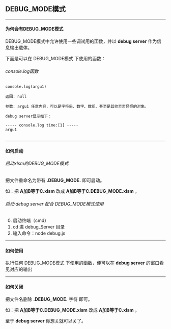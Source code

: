 ## DEBUG_MODE模式

---

#### 为何会有DEBUG_MODE模式

DEBUG_MODE模式中允许使用一些调试用的函数，并以 **debug server** 作为信息输出载体。

下面是可以在 DEBUG_MODE模式 下使用的函数：

###### console.log函数

```
console.log(argu1)

返回: null

参数: argu1 任意内容，可以是字符串、数字、数组、甚至是其他奇奇怪怪的对象。

debug server显示如下：

----- console.log time:[1] -----
argu1


```


---


#### 如何启动


###### 启动xlsm的DEBUG_MODE模式

把文件重命名为带有 __.DEBUG_MODE.__ 即可启动。

如：把 __A加B等于C.xlsm__ 改成 __A加B等于C.DEBUG_MODE.xlsm__ 。

###### 启动 debug server 配合 DEBUG_MODE模式使用

0. 启动终端（cmd）
0. cd 进 debug_Server 目录
0. 输入命令：node debug.js

---

#### 如何使用

执行任何 DEBUG_MODE模式 下使用的函数，便可以在 **debug server** 的窗口看见对应的输出

---

#### 如何关闭

把文件名删除 __.DEBUG_MODE.__ 字符 即可。 

如：把 __A加B等于C.DEBUG_MODE.xlsm__ 改成 __A加B等于C.xlsm__ 。

至于 **debug server** 你想关就可以关了。